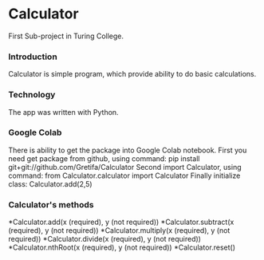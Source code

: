 # Calculator
First Sub-project in Turing College.

### Introduction
Calculator is simple program, which provide ability to do basic calculations.

### Technology
The app was written with Python.

### Google Colab 
There is ability to get the package into Google Colab notebook.
First you need get package from github, using command:
pip install git+git://github.com/Gretifa/Calculator
Second import Calculator, using command:
from Calculator.calculator import Calculator
Finally initialize class:
Calculator.add(2,5)

### Calculator's methods
*Calculator.add(x (required), y (not required))
*Calculator.subtract(x (required), y (not required))
*Calculator.multiply(x (required), y (not required))
*Calculator.divide(x (required), y (not required))
*Calculator.nthRoot(x (required), y (not required))
*Calculator.reset()

